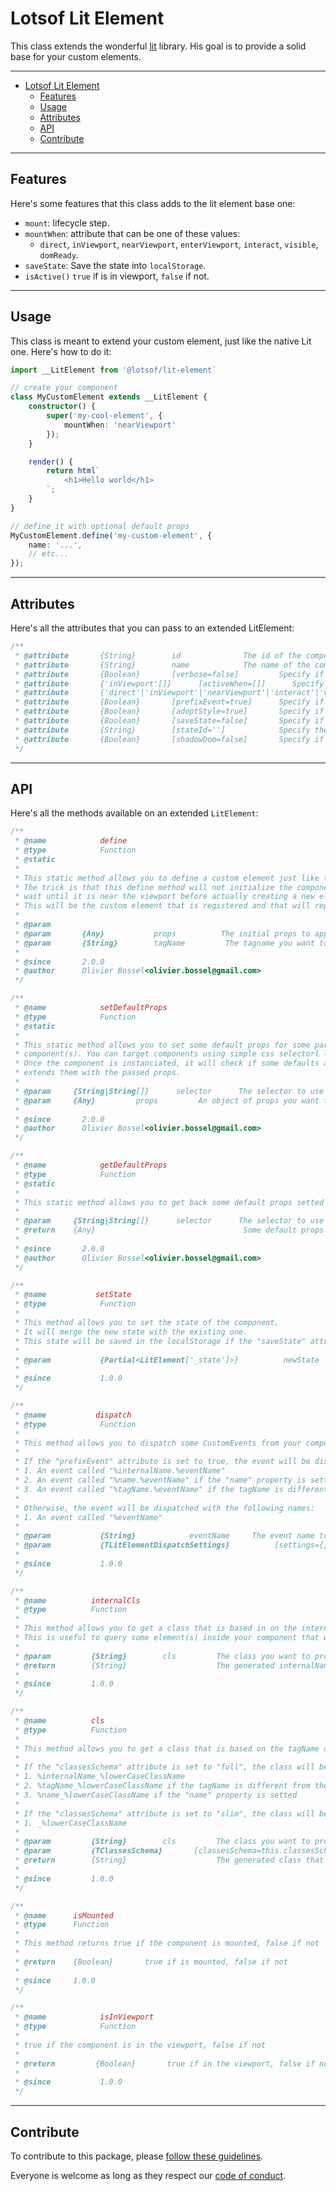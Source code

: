 # Lotsof Lit Element

This class extends the wonderful [lit](https://lit.dev) library. His goal is to provide a solid base for your custom elements.

---

- [Lotsof Lit Element](#lotsof-lit-element)
  - [Features](#features)
  - [Usage](#usage)
  - [Attributes](#attributes)
  - [API](#api)
  - [Contribute](#contribute)

---

## Features

Here's some features that this class adds to the lit element base one:

- `mount`: lifecycle step.
- `mountWhen`: attribute that can be one of these values:
  - `direct`, `inViewport`, `nearViewport`, `enterViewport`, `interact`, `visible`, `domReady`.
- `saveState`: Save the state into `localStorage`.
- `isActive()` `true` if is in viewport, `false` if not.

---

## Usage

This class is meant to extend your custom element, just like the native Lit one. Here's how to do it:

```ts
import __LitElement from '@lotsof/lit-element`

// create your component
class MyCustomElement extends __LitElement {
    constructor() {
        super('my-cool-element', {
            mountWhen: 'nearViewport'
        });
    }

    render() {
        return html`
            <h1>Hello world</h1>
        `;
    }
}

// define it with optional default props
MyCustomElement.define('my-custom-element', {
    name: '...',
    // etc...
});
```

---

## Attributes

Here's all the attributes that you can pass to an extended LitElement:

```ts
/**
 * @attribute       {String}        id              The id of the component
 * @attribute       {String}        name            The name of the component
 * @attribute       {Boolean}       [verbose=false]         Specify if the component should be verbose or not
 * @attribute       {'inViewport'[]}      [activeWhen=[]]      Specify when the component is considered as active
 * @attribute       {'direct'|'inViewport'|'nearViewport'|'interact'|'visible'|'domReady'}      [mountWhen='direct']      Specify when the component should be mounted
 * @attribute       {Boolean}       [prefixEvent=true]      Specify if the event dispatched by the component should be prefixed by the component name
 * @attribute       {Boolean}       [adoptStyle=true]       Specify if the component should adopt the styles of the context when the shadow dom is used
 * @attribute       {Boolean}       [saveState=false]       Specify if the state of the component should be saved in the localStorage
 * @attribute       {String}        [stateId='']            Specify the id to use to save the state in the localStorage
 * @attribute       {Boolean}       [shadowDom=false]       Specify if the component should use the shadow dom or not
 */
```

---

## API

Here's all the methods available on an extended `LitElement`:

```ts
/**
 * @name            define
 * @type            Function
 * @static
 *
 * This static method allows you to define a custom element just like the `customElement.define` does.
 * The trick is that this define method will not initialize the component directly. It will
 * wait until it is near the viewport before actually creating a new element names "%tagName-up".
 * This will be the custom element that is registered and that will replace your "%tagName" HTMLElement.
 *
 * @param
 * @param       {Any}           props          The initial props to apply to your custom element
 * @param       {String}        tagName         The tagname you want to search in the DOM
 *
 * @since       2.0.0
 * @author 		Olivier Bossel<olivier.bossel@gmail.com>
 */

/**
 * @name            setDefaultProps
 * @type            Function
 * @static
 *
 * This static method allows you to set some default props for some particular
 * component(s). You can target components using simple css selectorl like "my-component#cool".
 * Once the component is instanciated, it will check if some defaults are specified and
 * extends them with the passed props.
 *
 * @param     {String|String[]}      selector      The selector to use to target elements on which these props will be applied
 * @param     {Any}         props         An object of props you want to set defaults for
 *
 * @since       2.0.0
 * @author 		Olivier Bossel<olivier.bossel@gmail.com>
 */

/**
 * @name            getDefaultProps
 * @type            Function
 * @static
 *
 * This static method allows you to get back some default props setted for a component/feature, etc...
 *
 * @param     {String|String[]}      selector      The selector to use to target elements on which these props will be applied
 * @return    {Any}                                 Some default props setted or an empty object
 *
 * @since       2.0.0
 * @author 		Olivier Bossel<olivier.bossel@gmail.com>
 */

/**
 * @name           setState
 * @type            Function
 *
 * This method allows you to set the state of the component.
 * It will merge the new state with the existing one.
 * This state will be saved in the localStorage if the "saveState" attribute is set to true.
 *
 * @param           {Partial<LitElement['_state']>}          newState          The new state to set
 *
 * @since           1.0.0
 */

/**
 * @name           dispatch
 * @type            Function
 *
 * This method allows you to dispatch some CustomEvents from your component node itself.
 *
 * If the "prefixEvent" attribute is set to true, the event will be dispatched with the following names:
 * 1. An event called "%internalName.%eventName"
 * 2. An event called "%name.%eventName" if the "name" property is setted
 * 3. An event called "%tagName.%eventName" if the tagName is different from the internalName
 *
 * Otherwise, the event will be dispatched with the following names:
 * 1. An event called "%eventName"
 *
 * @param           {String}            eventName     The event name to dispatch
 * @param           {TLitElementDispatchSettings}          [settings={}]     The settings to use for the dispatch
 *
 * @since           1.0.0
 */

/**
 * @name          internalCls
 * @type          Function
 *
 * This method allows you to get a class that is based in on the internalName of the component.
 * This is useful to query some element(s) inside your component that used the `cls` method.
 *
 * @param         {String}        cls         The class you want to process. Can be multiple classes separated by a space. If null, does not print any class at all but the "style" one
 * @return        {String}                    The generated internalName based class that you can apply
 *
 * @since         1.0.0
 */

/**
 * @name          cls
 * @type          Function
 *
 * This method allows you to get a class that is based on the tagName of the component.
 *
 * If the "classesSchema" attribute is set to "full", the class will be generated like this:
 * 1. %internalName_%lowerCaseClassName
 * 2. %tagName_%lowerCaseClassName if the tagName is different from the internalName
 * 3. %name_%lowerCaseClassName if the "name" property is setted
 *
 * If the "classesSchema" attribute is set to "slim", the class will be generated like this:
 * 1. _%lowerCaseClassName
 *
 * @param         {String}        cls         The class you want to process. Can be multiple classes separated by a space. If null, does not print any class at all but the "style" one
 * @param         {TClassesSchema}       [classesSchema=this.classesSchema]         The schema to use to generate the class. Can be "slim" or "full"
 * @return        {String}                    The generated class that you can apply
 *
 * @since         1.0.0
 */

/**
 * @name      isMounted
 * @type      Function
 *
 * This method returns true if the component is mounted, false if not
 *
 * @return    {Boolean}       true if is mounted, false if not
 *
 * @since     1.0.0
 */

/**
 * @name            isInViewport
 * @type            Function
 *
 * true if the component is in the viewport, false if not
 *
 * @return         {Boolean}       true if in the viewport, false if not
 *
 * @since           1.0.0
 */
```

---

## Contribute

To contribute to this package, please [follow these guidelines](https://github.com/lotsofdev/monorepo/blob/master/CONTRIBUTE.md).

Everyone is welcome as long as they respect our [code of conduct](https://github.com/lotsofdev/monorepo/blob/master/CODEOFCONDUCT.md).

